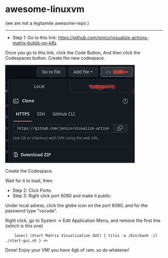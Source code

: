 # awesome-linuxvm
(we are not a legitamite awesome-repo.)

-----

 - Step 1: Go to this link: <https://github.com/jonico/visualize-actions-matrix-builds-on-k8s>
 
Once you go to this link, click the Code Button, And then click the Codespaces button. Create the new codespace.

![How to get to the codespaces menu.](Code-and-Codespaces.png)

Create the Codespace.

Wait for it to load, then:
 - Step 2: Click Ports.
 - Step 3: Right click port 6080 and make it public.

Under local adress, click the globe icon on the port 6080, and for the password type "vscode".


Right click, go to System -> Edit Application Menu, and remove the first line (which is this one)
```
    [exec] (Start Matrix Visualization GUI) { tilix -e /bin/bash -il ./start-gui.sh } <>
```

Done! Enjoy your VM! you have 4gb of ram, so do whatever!
